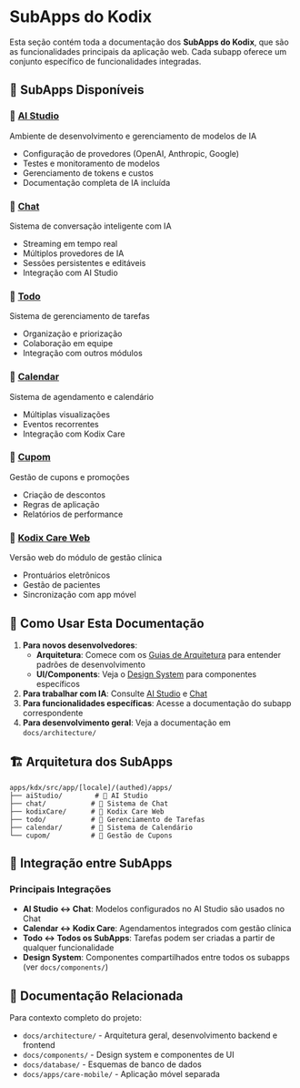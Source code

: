 # SubApps do Kodix

Esta seção contém toda a documentação dos **SubApps do Kodix**, que são as funcionalidades principais da aplicação web. Cada subapp oferece um conjunto específico de funcionalidades integradas.

## 📱 SubApps Disponíveis

### 🤖 [AI Studio](./ai-studio/)

Ambiente de desenvolvimento e gerenciamento de modelos de IA

- Configuração de provedores (OpenAI, Anthropic, Google)
- Testes e monitoramento de modelos
- Gerenciamento de tokens e custos
- Documentação completa de IA incluída

### 💬 [Chat](./chat/)

Sistema de conversação inteligente com IA

- Streaming em tempo real
- Múltiplos provedores de IA
- Sessões persistentes e editáveis
- Integração com AI Studio

### 📝 [Todo](./todo/)

Sistema de gerenciamento de tarefas

- Organização e priorização
- Colaboração em equipe
- Integração com outros módulos

### 📅 [Calendar](./calendar/)

Sistema de agendamento e calendário

- Múltiplas visualizações
- Eventos recorrentes
- Integração com Kodix Care

### 🎫 [Cupom](./cupom/)

Gestão de cupons e promoções

- Criação de descontos
- Regras de aplicação
- Relatórios de performance

### 🏥 [Kodix Care Web](./kodix-care-web/)

Versão web do módulo de gestão clínica

- Prontuários eletrônicos
- Gestão de pacientes
- Sincronização com app móvel

## 🚀 Como Usar Esta Documentação

1. **Para novos desenvolvedores**:
   - **Arquitetura**: Comece com os [Guias de Arquitetura](../architecture/) para entender padrões de desenvolvimento
   - **UI/Components**: Veja o [Design System](../components/) para componentes específicos
2. **Para trabalhar com IA**: Consulte [AI Studio](./ai-studio/) e [Chat](./chat/)
3. **Para funcionalidades específicas**: Acesse a documentação do subapp correspondente
4. **Para desenvolvimento geral**: Veja a documentação em `docs/architecture/`

## 🏗️ Arquitetura dos SubApps

```
apps/kdx/src/app/[locale]/(authed)/apps/
├── aiStudio/        # 🤖 AI Studio
├── chat/           # 💬 Sistema de Chat
├── kodixCare/      # 🏥 Kodix Care Web
├── todo/           # 📝 Gerenciamento de Tarefas
├── calendar/       # 📅 Sistema de Calendário
└── cupom/          # 🎫 Gestão de Cupons
```

## 🔗 Integração entre SubApps

### Principais Integrações

- **AI Studio ↔ Chat**: Modelos configurados no AI Studio são usados no Chat
- **Calendar ↔ Kodix Care**: Agendamentos integrados com gestão clínica
- **Todo ↔ Todos os SubApps**: Tarefas podem ser criadas a partir de qualquer funcionalidade
- **Design System**: Componentes compartilhados entre todos os subapps (ver `docs/components/`)

## 📖 Documentação Relacionada

Para contexto completo do projeto:

- `docs/architecture/` - Arquitetura geral, desenvolvimento backend e frontend
- `docs/components/` - Design system e componentes de UI
- `docs/database/` - Esquemas de banco de dados
- `docs/apps/care-mobile/` - Aplicação móvel separada
